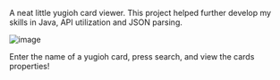 A neat little yugioh card viewer.  This project helped further develop my skills in Java, API utilization and JSON parsing.

![image](https://github.com/TristanSchwekendiek/Comp1011Assignment2-1207799/assets/60010974/87551e20-8e53-4273-9fe9-1aa60a784567)

Enter the name of a yugioh card, press search, and view the cards properties!
